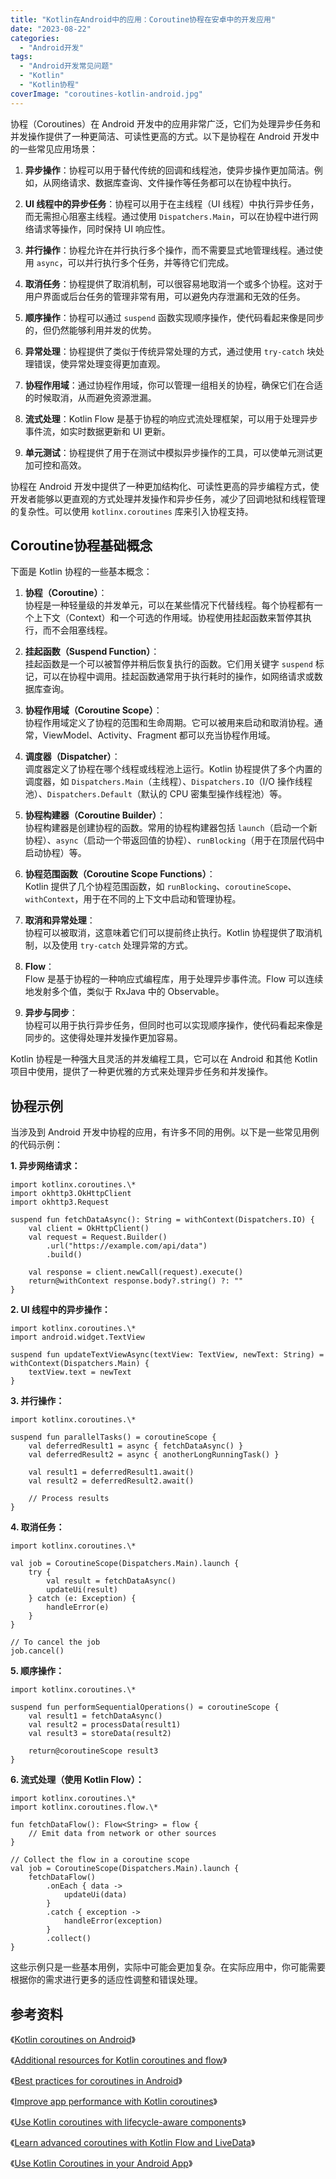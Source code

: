 ```yaml
---
title: "Kotlin在Android中的应用：Coroutine协程在安卓中的开发应用"
date: "2023-08-22"
categories: 
  - "Android开发"
tags: 
  - "Android开发常见问题"
  - "Kotlin"
  - "Kotlin协程"
coverImage: "coroutines-kotlin-android.jpg"
---
```


协程（Coroutines）在 Android 开发中的应用非常广泛，它们为处理异步任务和并发操作提供了一种更简洁、可读性更高的方式。以下是协程在 Android 开发中的一些常见应用场景：

1. **异步操作**：协程可以用于替代传统的回调和线程池，使异步操作更加简洁。例如，从网络请求、数据库查询、文件操作等任务都可以在协程中执行。

3. **UI 线程中的异步任务**：协程可以用于在主线程（UI 线程）中执行异步任务，而无需担心阻塞主线程。通过使用 `Dispatchers.Main`，可以在协程中进行网络请求等操作，同时保持 UI 响应性。

5. **并行操作**：协程允许在并行执行多个操作，而不需要显式地管理线程。通过使用 `async`，可以并行执行多个任务，并等待它们完成。

7. **取消任务**：协程提供了取消机制，可以很容易地取消一个或多个协程。这对于用户界面或后台任务的管理非常有用，可以避免内存泄漏和无效的任务。

9. **顺序操作**：协程可以通过 `suspend` 函数实现顺序操作，使代码看起来像是同步的，但仍然能够利用并发的优势。

11. **异常处理**：协程提供了类似于传统异常处理的方式，通过使用 `try-catch` 块处理错误，使异常处理变得更加直观。

13. **协程作用域**：通过协程作用域，你可以管理一组相关的协程，确保它们在合适的时候取消，从而避免资源泄漏。

15. **流式处理**：Kotlin Flow 是基于协程的响应式流处理框架，可以用于处理异步事件流，如实时数据更新和 UI 更新。

17. **单元测试**：协程提供了用于在测试中模拟异步操作的工具，可以使单元测试更加可控和高效。

协程在 Android 开发中提供了一种更加结构化、可读性更高的异步编程方式，使开发者能够以更直观的方式处理并发操作和异步任务，减少了回调地狱和线程管理的复杂性。可以使用 `kotlinx.coroutines` 库来引入协程支持。

## Coroutine协程基础概念

下面是 Kotlin 协程的一些基本概念：

1. **协程（Coroutine）**：  
    协程是一种轻量级的并发单元，可以在某些情况下代替线程。每个协程都有一个上下文（Context）和一个可选的作用域。协程使用挂起函数来暂停其执行，而不会阻塞线程。

3. **挂起函数（Suspend Function）**：  
    挂起函数是一个可以被暂停并稍后恢复执行的函数。它们用关键字 `suspend` 标记，可以在协程中调用。挂起函数通常用于执行耗时的操作，如网络请求或数据库查询。

5. **协程作用域（Coroutine Scope）**：  
    协程作用域定义了协程的范围和生命周期。它可以被用来启动和取消协程。通常，ViewModel、Activity、Fragment 都可以充当协程作用域。

7. **调度器（Dispatcher）**：  
    调度器定义了协程在哪个线程或线程池上运行。Kotlin 协程提供了多个内置的调度器，如 `Dispatchers.Main`（主线程）、`Dispatchers.IO`（I/O 操作线程池）、`Dispatchers.Default`（默认的 CPU 密集型操作线程池）等。

9. **协程构建器（Coroutine Builder）**：  
    协程构建器是创建协程的函数。常用的协程构建器包括 `launch`（启动一个新协程）、`async`（启动一个带返回值的协程）、`runBlocking`（用于在顶层代码中启动协程）等。

11. **协程范围函数（Coroutine Scope Functions）**：  
    Kotlin 提供了几个协程范围函数，如 `runBlocking`、`coroutineScope`、`withContext`，用于在不同的上下文中启动和管理协程。

13. **取消和异常处理**：  
    协程可以被取消，这意味着它们可以提前终止执行。Kotlin 协程提供了取消机制，以及使用 `try-catch` 处理异常的方式。

15. **Flow**：  
    Flow 是基于协程的一种响应式编程库，用于处理异步事件流。Flow 可以连续地发射多个值，类似于 RxJava 中的 Observable。

17. **异步与同步**：  
    协程可以用于执行异步任务，但同时也可以实现顺序操作，使代码看起来像是同步的。这使得处理并发操作更加容易。

Kotlin 协程是一种强大且灵活的并发编程工具，它可以在 Android 和其他 Kotlin 项目中使用，提供了一种更优雅的方式来处理异步任务和并发操作。

## 协程示例

当涉及到 Android 开发中协程的应用，有许多不同的用例。以下是一些常见用例的代码示例：

**1\. 异步网络请求：**
```
import kotlinx.coroutines.\*
import okhttp3.OkHttpClient
import okhttp3.Request

suspend fun fetchDataAsync(): String = withContext(Dispatchers.IO) {
    val client = OkHttpClient()
    val request = Request.Builder()
        .url("https://example.com/api/data")
        .build()

    val response = client.newCall(request).execute()
    return@withContext response.body?.string() ?: ""
}
```
**2\. UI 线程中的异步操作：**
```
import kotlinx.coroutines.\*
import android.widget.TextView

suspend fun updateTextViewAsync(textView: TextView, newText: String) = withContext(Dispatchers.Main) {
    textView.text = newText
}
```
**3\. 并行操作：**
```
import kotlinx.coroutines.\*

suspend fun parallelTasks() = coroutineScope {
    val deferredResult1 = async { fetchDataAsync() }
    val deferredResult2 = async { anotherLongRunningTask() }

    val result1 = deferredResult1.await()
    val result2 = deferredResult2.await()

    // Process results
}
```
**4\. 取消任务：**
```
import kotlinx.coroutines.\*

val job = CoroutineScope(Dispatchers.Main).launch {
    try {
        val result = fetchDataAsync()
        updateUi(result)
    } catch (e: Exception) {
        handleError(e)
    }
}

// To cancel the job
job.cancel()
```
**5\. 顺序操作：**
```
import kotlinx.coroutines.\*

suspend fun performSequentialOperations() = coroutineScope {
    val result1 = fetchDataAsync()
    val result2 = processData(result1)
    val result3 = storeData(result2)

    return@coroutineScope result3
}
```
**6\. 流式处理（使用 Kotlin Flow）：**
```
import kotlinx.coroutines.\*
import kotlinx.coroutines.flow.\*

fun fetchDataFlow(): Flow<String> = flow {
    // Emit data from network or other sources
}

// Collect the flow in a coroutine scope
val job = CoroutineScope(Dispatchers.Main).launch {
    fetchDataFlow()
        .onEach { data ->
            updateUi(data)
        }
        .catch { exception ->
            handleError(exception)
        }
        .collect()
}
```
这些示例只是一些基本用例，实际中可能会更加复杂。在实际应用中，你可能需要根据你的需求进行更多的适应性调整和错误处理。

## 参考资料

《[Kotlin coroutines on Android](https://developer.android.com/kotlin/coroutines)》

《[Additional resources for Kotlin coroutines and flow](https://developer.android.com/kotlin/coroutines/additional-resources)》

《[Best practices for coroutines in Android](https://developer.android.com/kotlin/coroutines/coroutines-best-practices)》

《[Improve app performance with Kotlin coroutines](https://developer.android.com/kotlin/coroutines/coroutines-adv)》

《[Use Kotlin coroutines with lifecycle-aware components](https://developer.android.com/topic/libraries/architecture/coroutines)》

《[Learn advanced coroutines with Kotlin Flow and LiveData](https://developer.android.com/codelabs/advanced-kotlin-coroutines#0)》

《[Use Kotlin Coroutines in your Android App](https://developer.android.com/codelabs/kotlin-coroutines#0)》
